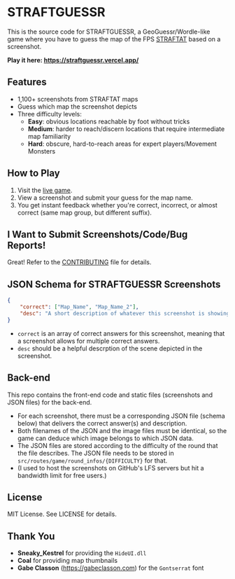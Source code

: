# STRAFTGUESSR

This is the source code for STRAFTGUESSR, a GeoGuessr/Wordle-like game where you have to guess the map of the FPS [STRAFTAT](https://store.steampowered.com/app/2386720/STRAFTAT/) based on a screenshot.

**Play it here: https://straftguessr.vercel.app/**

## Features

- 1,100+ screenshots from STRAFTAT maps
- Guess which map the screenshot depicts
- Three difficulty levels:
  - **Easy**: obvious locations reachable by foot without tricks
  - **Medium**: harder to reach/discern locations that require intermediate map familiarity
  - **Hard**: obscure, hard-to-reach areas for expert players/Movement Monsters

## How to Play

1. Visit the [live game](https://straftguessr.vercel.app/).
2. View a screenshot and submit your guess for the map name.
3. You get instant feedback whether you're correct, incorrect, or almost correct (same map group, but different suffix).

## I Want to Submit Screenshots/Code/Bug Reports!

Great! Refer to the [CONTRIBUTING](https://github.com/Dakostu/Straftguessr/blob/main/CONTRIBUTING.md) file for details.

## JSON Schema for STRAFTGUESSR Screenshots

```json
{
	"correct": ["Map_Name", "Map_Name_2"],
	"desc": "A short description of whatever this screenshot is showing."
}
```

- `correct` is an array of correct answers for this screenshot, meaning that a screenshot allows for multiple correct answers.
- `desc` should be a helpful descrption of the scene depicted in the screenshot.

## Back-end

This repo contains the front-end code and static files (screenshots and JSON files) for the back-end.

- For each screenshot, there must be a corresponding JSON file (schema below) that delivers the correct answer(s) and description.
- Both filenames of the JSON and the image files must be identical, so the game can deduce which image belongs to which JSON data.
- The JSON files are stored according to the difficulty of the round that the file describes. The JSON file needs to be stored in `src/routes/game/round_infos/{DIFFICULTY}` for that.
- (I used to host the screenshots on GitHub's LFS servers but hit a bandwidth limit for free users.)

## License

MIT License. See LICENSE for details.

## Thank You

- **Sneaky_Kestrel** for providing the `HideUI.dll`
- **Coal** for providing map thumbnails
- **Gabe Classon** (https://gabeclasson.com) for the `Gontserrat` font
